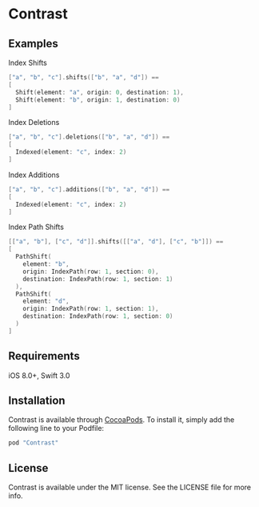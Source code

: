 # Contrast

## Examples

Index Shifts
```swift
["a", "b", "c"].shifts(["b", "a", "d"]) ==
[
  Shift(element: "a", origin: 0, destination: 1),
  Shift(element: "b", origin: 1, destination: 0)
]
```

Index Deletions
```swift
["a", "b", "c"].deletions(["b", "a", "d"]) == 
[
  Indexed(element: "c", index: 2)
]
```

Index Additions
```swift
["a", "b", "c"].additions(["b", "a", "d"]) ==
[
  Indexed(element: "c", index: 2)
]
```

Index Path Shifts
```swift
[["a", "b"], ["c", "d"]].shifts([["a", "d"], ["c", "b"]]) ==
[
  PathShift(
    element: "b",
    origin: IndexPath(row: 1, section: 0),
    destination: IndexPath(row: 1, section: 1)
  ),
  PathShift(
    element: "d",
    origin: IndexPath(row: 1, section: 1),
    destination: IndexPath(row: 1, section: 0)
  )
]
```

## Requirements

iOS 8.0+, 
Swift 3.0

## Installation

Contrast is available through [CocoaPods](http://cocoapods.org). To install it, simply add the following line to your Podfile:

```ruby
pod "Contrast"
```

## License

Contrast is available under the MIT license. See the LICENSE file for more info.
